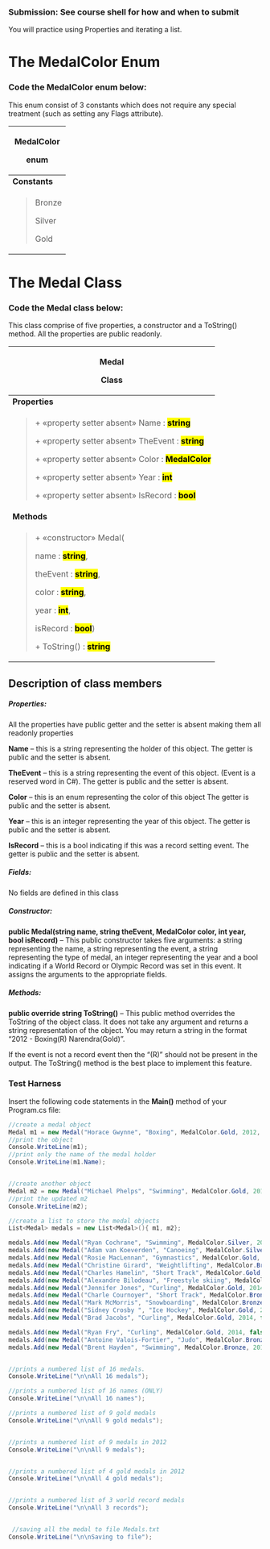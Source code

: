 ### Submission: See course shell for how and when to submit

You will practice using Properties and iterating a list.

# The MedalColor Enum

### Code the MedalColor enum below:

This enum consist of 3 constants which does not require any special
treatment (such as setting any Flags attribute).

<table>
<colgroup>
<col style="width: 100%" />
</colgroup>
<thead>
<tr class="header">
<th><p><strong>MedalColor</strong></p>
<p>enum</p></th>
</tr>
</thead>
<tbody>
<tr class="odd">
<td><strong>Constants</strong></td>
</tr>
<tr class="even">
<td><blockquote>
<p>Bronze</p>
<p>Silver</p>
<p>Gold</p>
</blockquote></td>
</tr>
</tbody>
</table>

# The Medal Class

### Code the Medal class below:

This class comprise of five properties, a constructor and a ToString()
method. All the properties are public readonly.

<table>
<colgroup>
<col style="width: 100%" />
</colgroup>
<thead>
<tr class="header">
<th><p><strong>Medal</strong></p>
<p>Class</p></th>
</tr>
</thead>
<tbody>
<tr class="odd">
<td><strong>Properties</strong></td>
</tr>
<tr class="even">
<td><blockquote>
<p>+ «property setter absent» Name :
<strong><mark>string</mark></strong></p>
<p>+ «property setter absent» TheEvent :
<strong><mark>string</mark></strong></p>
<p>+ «property setter absent» Color :
<strong><mark>MedalColor</mark></strong></p>
<p>+ «property setter absent» Year :
<strong><mark>int</mark></strong></p>
<p>+ «property setter absent» IsRecord :
<strong><mark>bool</mark></strong></p>
</blockquote></td>
</tr>
<tr class="odd">
<td><strong>Methods</strong></td>
</tr>
<tr class="even">
<td><blockquote>
<p>+ «constructor» Medal(</p>
<p>name : <strong><mark>string</mark></strong>,</p>
<p>theEvent : <strong><mark>string</mark></strong>,</p>
<p>color : <strong><mark>string</mark></strong>,</p>
<p>year : <strong><mark>int</mark></strong>,</p>
<p>isRecord : <strong><mark>bool</mark></strong>)</p>
<p>+ ToString() : <strong><mark>string</mark></strong></p>
</blockquote></td>
</tr>
</tbody>
</table>

## Description of class members

##### Properties:

All the properties have public getter and the setter is absent making
them all readonly properties

**Name** – this is a string representing the holder of this object. The
getter is public and the setter is absent.

**TheEvent** – this is a string representing the event of this object.
(Event is a reserved word in C#). The getter is public and the setter is
absent.

**Color** – this is an enum representing the color of this object The
getter is public and the setter is absent.

**Year** – this is an integer representing the year of this object. The
getter is public and the setter is absent.

**IsRecord** – this is a bool indicating if this was a record setting
event. The getter is public and the setter is absent.

##### Fields:

No fields are defined in this class

##### Constructor:

**<span class="mark">public</span> Medal(string name, string theEvent,
<span class="mark">MedalColor</span> color, int year, bool isRecord)** –
This public constructor takes five arguments: a string representing the
name, a string representing the event, a string representing the type of
medal, an integer representing the year and a bool indicating if a World
Record or Olympic Record was set in this event. It assigns the arguments
to the appropriate fields.

##### Methods:

**<span class="mark">public override string</span> ToString()** – This
public method overrides the ToString of the object class. It does not
take any argument and returns a string representation of the object. You
may return a string in the format “2012 - Boxing(R) Narendra(Gold)”.

If the event is not a record event then the “(R)” should not be present
in the output. The ToString() method is the best place to implement this
feature.

### Test Harness

Insert the following code statements in the **Main()** method of your
Program.cs file:

``` cs
//create a medal object
Medal m1 = new Medal("Horace Gwynne", "Boxing", MedalColor.Gold, 2012, true);
//print the object
Console.WriteLine(m1);
//print only the name of the medal holder
Console.WriteLine(m1.Name);


//create another object
Medal m2 = new Medal("Michael Phelps", "Swimming", MedalColor.Gold, 2012, false);
//print the updated m2
Console.WriteLine(m2); 

```

``` cs
//create a list to store the medal objects
List<Medal> medals = new List<Medal>(){ m1, m2};

medals.Add(new Medal("Ryan Cochrane", "Swimming", MedalColor.Silver, 2012, false));
medals.Add(new Medal("Adam van Koeverden", "Canoeing", MedalColor.Silver, 2012, false));
medals.Add(new Medal("Rosie MacLennan", "Gymnastics", MedalColor.Gold, 2012, false));
medals.Add(new Medal("Christine Girard", "Weightlifting", MedalColor.Bronze, 2012, false));
medals.Add(new Medal("Charles Hamelin", "Short Track", MedalColor.Gold, 2014, true));
medals.Add(new Medal("Alexandre Bilodeau", "Freestyle skiing", MedalColor.Gold, 2012, true));
medals.Add(new Medal("Jennifer Jones", "Curling", MedalColor.Gold, 2014, false));
medals.Add(new Medal("Charle Cournoyer", "Short Track", MedalColor.Bronze, 2014, false));
medals.Add(new Medal("Mark McMorris", "Snowboarding", MedalColor.Bronze, 2014, false));
medals.Add(new Medal("Sidney Crosby ", "Ice Hockey", MedalColor.Gold, 2014, false));
medals.Add(new Medal("Brad Jacobs", "Curling", MedalColor.Gold, 2014, false));

medals.Add(new Medal("Ryan Fry", "Curling", MedalColor.Gold, 2014, false));
medals.Add(new Medal("Antoine Valois-Fortier", "Judo", MedalColor.Bronze, 2012, false));
medals.Add(new Medal("Brent Hayden", "Swimming", MedalColor.Bronze, 2012, false));


//prints a numbered list of 16 medals.
Console.WriteLine("\n\nAll 16 medals"); 

//prints a numbered list of 16 names (ONLY)
Console.WriteLine("\n\nAll 16 names"); 

//prints a numbered list of 9 gold medals
Console.WriteLine("\n\nAll 9 gold medals"); 


//prints a numbered list of 9 medals in 2012
Console.WriteLine("\n\nAll 9 medals"); 


//prints a numbered list of 4 gold medals in 2012
Console.WriteLine("\n\nAll 4 gold medals"); 


//prints a numbered list of 3 world record medals
Console.WriteLine("\n\nAll 3 records"); 


 //saving all the medal to file Medals.txt
Console.WriteLine("\n\nSaving to file"); 

```
